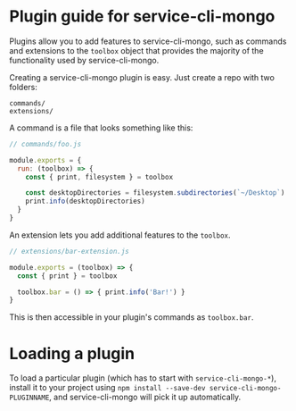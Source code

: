 # Plugin guide for service-cli-mongo

Plugins allow you to add features to service-cli-mongo, such as commands and
extensions to the `toolbox` object that provides the majority of the functionality
used by service-cli-mongo.

Creating a service-cli-mongo plugin is easy. Just create a repo with two folders:

```
commands/
extensions/
```

A command is a file that looks something like this:

```js
// commands/foo.js

module.exports = {
  run: (toolbox) => {
    const { print, filesystem } = toolbox

    const desktopDirectories = filesystem.subdirectories(`~/Desktop`)
    print.info(desktopDirectories)
  }
}
```

An extension lets you add additional features to the `toolbox`.

```js
// extensions/bar-extension.js

module.exports = (toolbox) => {
  const { print } = toolbox

  toolbox.bar = () => { print.info('Bar!') }
}
```

This is then accessible in your plugin's commands as `toolbox.bar`.

# Loading a plugin

To load a particular plugin (which has to start with `service-cli-mongo-*`),
install it to your project using `npm install --save-dev service-cli-mongo-PLUGINNAME`,
and service-cli-mongo will pick it up automatically.
